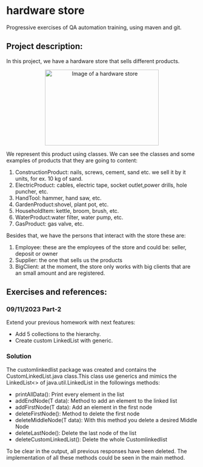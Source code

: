 # hardware store
Progressive exercises of QA automation training, using maven and git.

## Project description:
In this project, we have a hardware store that sells different products.

<p align="center">
<img src="https://t4.ftcdn.net/jpg/03/39/67/57/360_F_339675724_zKIsiEcSss6x2KOXUfHMfBrK9b0qbYCQ.jpg" alt="Image of a hardware store" width="300" height="200">
</p>

We represent this product using classes.
We can see the classes and some examples of products that they are going to content:
1. ConstructionProduct: nails, screws, cement, sand etc. we sell it by it units, for ex.
   10 kg of sand.
2. ElectricProduct: cables, electric tape, socket outlet,power drills, hole puncher, etc.
3. HandTool: hammer, hand saw, etc.
4. GardenProduct:shovel, plant pot, etc.
5. HouseholdItem: kettle, broom, brush, etc.
6. WaterProduct:water filter, water pump, etc.
7. GasProduct: gas valve, etc.

Besides that, we have the persons that interact with the store these are:
1. Employee: these are the employees of the store and could be: seller, deposit or owner
2. Supplier: the one that sells us the products
3. BigClient: at the moment, the store only works with big clients that are an small amount and are registered.

## Exercises and references:

### 09/11/2023 Part-2

Extend your previous homework with next features:
* Add 5 collections to the hierarchy.
* Create custom LinkedList with generic.

### Solution

The customlinkedlist package was created and contains the CustomLinkedList.java
class.This class use generics and mimics the LinkedList<> of java.util.LinkedList in the followings
methods:
* printAllData(): Print every element in the list
* addEndNode(T data): Method to add an element to the linked list
* addFirstNode(T data): Add an element in the first node
* deleteFirstNode(): Method to delete the first node
* deleteMiddleNode(T data): With this method you delete a desired Middle Node
* deleteLastNode(): Delete the last node of the list
* deleteCustomLinkedList(): Delete the whole Customlinkedlist

To be clear in the output, all previous responses have been deleted.
The implementation of all these methods could be seen in the main method.